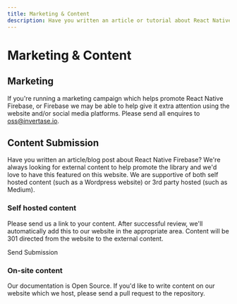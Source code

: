 ```yaml
---
title: Marketing & Content
description: Have you written an article or tutorial about React Native Firebase? Let us know and we can help promote it on our website.
---
```


# Marketing & Content

## Marketing

If you're running a marketing campaign which helps promote React Native Firebase, or Firebase we may be able to help
give it extra attention using the website and/or social media platforms. Please send all enquires to [oss@invertase.io](oss@invertase.io).

## Content Submission

Have you written an article/blog post about React Native Firebase? We're always looking for external content
to help promote the library and we'd love to have this featured on this website. We are supportive of both
self hosted content (such as a Wordpress website) or 3rd party hosted (such as Medium).

### Self hosted content

Please send us a link to your content. After successful review, we'll automatically add this to our website in
the appropriate area. Content will be 301 directed from the website to the external content.

<Form 
    name="content-submission"
    success="Thank you for your submission. We'll let you know via email if your content has been accepted."
    required={['name', 'email', 'github', 'url']}
>
    <FormInput 
        name="name"
        label="Name"
    />
    <FormInput 
        name="email"
        label="Email Address"
    />
    <FormInput 
        name="github"
        label="Github Profile"
        placeholder="https://github.com"
    />
    <FormInput 
        name="url"
        label="Content URL"
        placeholder="https://"
    />
    <FormSubmit>Send Submission</FormSubmit>
</Form>

### On-site content

Our documentation is Open Source. If you'd like to write content on our website which we host, 
please send a pull request to the repository.
